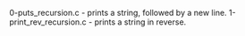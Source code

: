 0-puts_recursion.c - prints a string, followed by a new line.
1-print_rev_recursion.c - prints a string in reverse.

